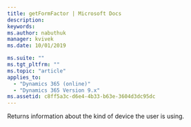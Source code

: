 ```yaml
---
title: getFormFactor | Microsoft Docs
description: 
keywords:
ms.author: nabuthuk
manager: kvivek
ms.date: 10/01/2019

ms.suite: ""
ms.tgt_pltfrm: ""
ms.topic: "article"
applies_to: 
  - "Dynamics 365 (online)"
  - "Dynamics 365 Version 9.x"
ms.assetid: c8ff5a3c-d6e4-4b33-b63e-3604d3dc95dc
---
```


Returns information about the kind of device the user is using.
